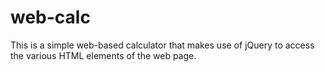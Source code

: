 # web-calc
This is a simple web-based calculator that makes use of jQuery to access the various HTML elements of the web page.
